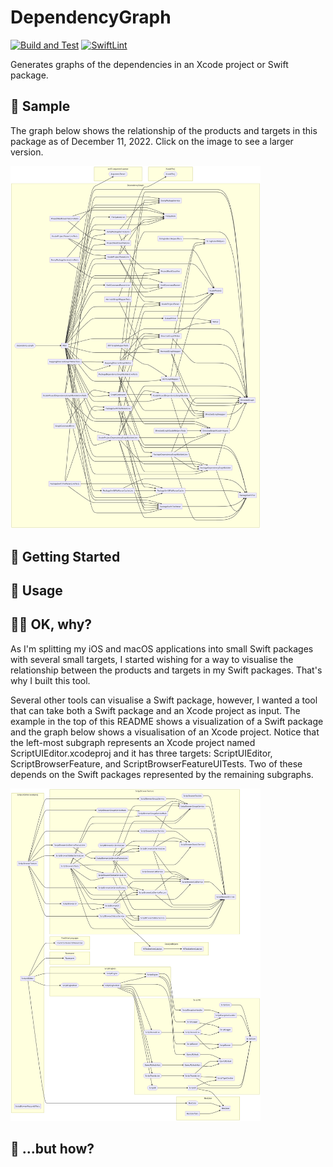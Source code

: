 # DependencyGraph

[![Build and Test](https://github.com/simonbs/DependencyGraph/actions/workflows/build_and_test.yml/badge.svg)](https://github.com/simonbs/DependencyGraph/actions/workflows/build_and_test.yml) [![SwiftLint](https://github.com/simonbs/DependencyGraph/actions/workflows/swiftlint.yml/badge.svg)](https://github.com/simonbs/DependencyGraph/actions/workflows/swiftlint.yml)

Generates graphs of the dependencies in an Xcode project or Swift package.


## 👀 Sample

The graph below shows the relationship of the products and targets in this package as of December 11, 2022. Click on the image to see a larger version.

<img width="400" src="./sample-swift-package.png" alt="Example graph showing the dependencies of this package." />

## 🚀 Getting Started

## 📖 Usage

## 🤷‍♂️ OK, why?

As I'm splitting my iOS and macOS applications into small Swift packages with several small targets, I started wishing for a way to visualise the relationship between the products and targets in my Swift packages. That's why I built this tool.

Several other tools can visualise a Swift package, however, I wanted a tool that can take both a Swift package and an Xcode project as input. The example in the top of this README shows a visualization of a Swift package and the graph below shows a visualisation of an Xcode project.
Notice that the left-most subgraph represents an Xcode project named ScriptUIEditor.xcodeproj and it has three targets: ScriptUIEditor, ScriptBrowserFeature, and ScriptBrowserFeatureUITests. Two of these depends on the Swift packages represented by the remaining subgraphs.

<img width="400" src="./sample-xcodeproj.png" alt="Example graph showing the dependencies of an Xcode project." />

## 🧐 ...but how?
